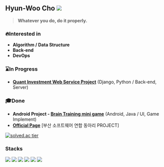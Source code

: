 ## Hyun-Woo Cho  <a href="https://hyeo-noo.tistory.com/"><img src="https://img.shields.io/badge/-Tech%20blog-black?style=flat-square"/></a>
> <strong>Whatever you do, do it properly.</strong>


<!-- [![solved.ac tier](http://mazassumnida.wtf/api/mini/generate_badge?boj=hyun0404woo)](https://solved.ac/hyun0404woo) -->

### :fire:Interested in<br>

- <strong>Algorithm / Data Structure</strong>
- <strong>Back-end</strong>
- <strong>DevOps</strong>


### :hourglass:In Progress<br>
- <strong>[Quant Investment Web Service Project](https://quant.or.kr)</strong> (Django, Python / Back-end, Server)


### :mortar_board:Done<br>
- <strong> Android Project - [Brain Training mini game](https://github.com/JihwanRyu051/SoftwareDesign)</strong> (Android, Java / UI, Game Implement)
- <strong>[Official Page](https://buscp.org)</strong>  [부산 소프트웨어 연합 동아리 PROJECT]


[![solved.ac tier](http://mazassumnida.wtf/api/v2/generate_badge?boj=hyun0404woo)](https://solved.ac/hyun0404woo)
<!-- <br>![hyun0404woo's GitHub stats](https://github-readme-stats.vercel.app/api?username=hyun98&show_icons=true&theme=dark) -->
### Stacks
<img src="https://img.shields.io/badge/Python-white?style=flat&logo=Python&logoColor=Blue"/> <img src="https://img.shields.io/badge/Django-092E20?style=flat&logo=Django&link=https://simpleicons.org/?q=django"/> <img src="https://img.shields.io/badge/C++-00599C?style=flat-sqaure&logo=c++&logoColor=white"/> <img src="https://img.shields.io/badge/Git-F05032?style=flat-sqaure&logo=Git&logoColor=white"/> <img src="https://img.shields.io/badge/Docker-FFF?style=flat-sqaure&logo=Docker&logoColor=Blue"/> <img src="https://img.shields.io/badge/Nginx-Orange?style=flat-sqaure&logo=Nginx&logoColor=Orange"/>



<!-- <img src="https://img.shields.io/badge/Javascript-F05032?style=flat-square&logo=Javascript&logoColor=white"/> -->
